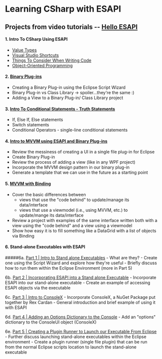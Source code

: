 # Learning CSharp with ESAPI

## Projects from video tutorials -- [Hello ESAPI](https://www.youtube.com/channel/UCaIibdaWUN3D_0MCmuCmO-w)

#### 1. Intro To CSharp Using ESAPI

- [Value Types](https://www.youtube.com/watch?v=S6XrRCY2A4E&t=13s)
- [Visual Studio Shortcuts](https://www.youtube.com/watch?v=bug6eeHhqKA)
- [Things To Consider When Writing Code](https://www.youtube.com/watch?v=VtZ2bjOo15Y&t=2s)
- [Object-Oriented Programming](https://www.youtube.com/watch?v=4TBed1btXNw)

#### 2. [Binary Plug-ins](https://www.youtube.com/watch?v=7gbqSBJiUYM&t=2598s)

- Creating a Binary Plug-in using the Eclipse Script Wizard
- Binary Plug-in vs Class Library -> spoiler...they're the same :)
- Adding a View to a Binary Plug-in/ Class Library project

#### 3. [Intro To Conditional Statements - Truth Statements](https://www.youtube.com/watch?v=PRdxSto26ak)

- If, Else If, Else statements
- Switch statements
- Conditional Operators - single-line conditional statements

#### 4. [Intro to MVVM using ESAPI and Binary Plug-ins](https://www.youtube.com/watch?v=gBbPA1iq5nI)

- Review the messiness of creating a UI in a single file plug-in for Eclipse
- Create Binary Plug-in
- Review the process of adding a view (like in any WPF project)
- Incorporate the MVVM design pattern in our binary plug-in
- Generate a template that we can use in the future as a starting point

#### 5. [MVVM with Binding](https://www.youtube.com/watch?v=BEffjcmY_MU)

- Cover the basic differences between
  - views that use the "code behind" to update/manage its data/interface
  - views that use a viewmodel (i.e., using MVVM, etc.) to update/mange its data/interface
- Review a project with examples of the same interface written both with a view using the "code behind" and a view using a viewmodel
- Show how easy it is to fill something like a DataGrid with a list of objects via Binding

#### 6. Stand-alone Executables with ESAPI
#####6a. [Part 1 | Intro to Stand alone Executables](https://youtu.be/5umPshEIty0)
	- What are they?
	- Create one using the Script Wizard and explore how they're useful
	- Briefly discuss how to run them within the Eclipse Environment (more in Part 5)

6b. [Part 2 | Incorporating ESAPI into a Stand alone Executable](https://youtu.be/A3kOaI7WECo)
	- Incorporate ESAPI into our stand-alone executable
		- Create an example of accessing ESAPI objects via the executable

6c. [Part 3 | Intro to ConsoleX](https://youtu.be/LbHeakW3MjU)
	- Incorporate ConsoleX, a NuGet Package put together by Rex Cardan
		- General introduction and brief example of using it with ESAPI

6d. [Part 4 | Adding an Options Dictionary to the Console](https://youtu.be/AnECGMjfiQY)
	- Add an "options" dictionary to the ConsoleUI object (ConsoleX)

6e. [Part 5 | Creating a Plugin Runner to Launch our Executable From Eclipse](https://youtu.be/a9f5ePuPLdI)
	- Further discuss launching stand-alone executables within the Eclipse environment
	- Create a plugin runner (single file plugin) that can be run from the normal Eclipse scripts location to launch the stand-alone executable